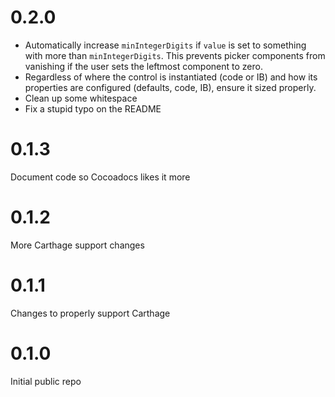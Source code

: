 # 0.2.0
* Automatically increase `minIntegerDigits` if `value` is set to something with more than `minIntegerDigits`. 
    This prevents picker components from vanishing if the user sets the leftmost component to zero.
* Regardless of where the control is instantiated (code or IB) and how its properties are configured (defaults, code, 
    IB), ensure it sized properly.
* Clean up some whitespace
* Fix a stupid typo on the README

# 0.1.3
Document code so Cocoadocs likes it more

# 0.1.2
More Carthage support changes

# 0.1.1
Changes to properly support Carthage

# 0.1.0
Initial public repo
